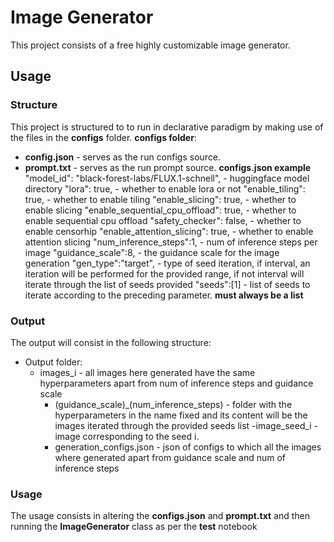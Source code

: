# Image Generator

This project consists of a free highly customizable image generator.

## Usage

### Structure
This project is structured to to run in declarative paradigm by making use of the files in the **configs** folder.
**configs folder**:
- **config.json** - serves as the run configs source.
- **prompt.txt** - serves as the run prompt source.
**configs.json example**
    "model_id": "black-forest-labs/FLUX.1-schnell", - huggingface model directory
    "lora": true, - whether to enable lora or not
    "enable_tiling": true, - whether to enable tiling
    "enable_slicing": true, - whether to enable slicing
    "enable_sequential_cpu_offload": true, - whether to enable sequential cpu offload
    "safety_checker": false, - whether to enable censorhip
    "enable_attention_slicing": true, - whether to enable attention slicing
    "num_inference_steps":1, - num of inference steps per image
    "guidance_scale":8, - the guidance scale for the image generation
    "gen_type":"target", - type of seed iteration, if interval, an iteration will be performed for the provided range, if not interval will iterate through the list of seeds provided
    "seeds":[1] - list of seeds to iterate according to the preceding parameter. **must always be a list**
### Output 
The output will consist in the following structure:
- Output folder:
  - images_i - all images here generated have the same hyperparameters apart from num of inference steps and guidance scale
    - (guidance_scale)_(num_inference_steps) - folder with the hyperparameters in the name fixed and its content will be the images iterated through the provided seeds list
      -image_seed_i - image corresponding to the seed i.
    - generation_configs.json - json of configs to which all the images where generated apart from guidance scale and num of inference steps
### Usage
The usage consists in altering the **configs.json** and **prompt.txt** and then running the **ImageGenerator** class as per the **test** notebook
  
